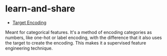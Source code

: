 # learn-and-share


-  [Target Encoding](https://github.com/tiagopatriciosantos/learn-and-share/blob/main/Target_Encoding.ipynb)

Meant for categorical features. It's a method of encoding categories as numbers, like one-hot or label encoding, with the difference that it also uses the target to create the encoding. This makes it a supervised feature engineering technique.
